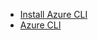 
- [Install Azure CLI](https://docs.microsoft.com/en-us/cli/azure/install-azure-cli-linux?pivots=apt)
- [Azure CLI](https://docs.microsoft.com/en-us/cli/azure/authenticate-azure-cli)
